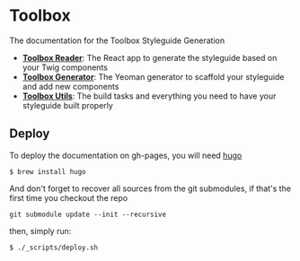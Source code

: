# Toolbox

The documentation for the Toolbox Styleguide Generation

- **[Toolbox Reader](https://github.com/frontend/toolbox-reader)**: The React app to generate the styleguide based on your Twig components
- **[Toolbox Generator](https://github.com/frontend/generator-toolbox)**: The Yeoman generator to scaffold your styleguide and add new components
- **[Toolbox Utils](https://github.com/frontend/generator-utils)**: The build tasks and everything you need to have your styleguide built properly

## Deploy

To deploy the documentation on gh-pages, you will need [hugo](https://hugo.io/getting-started/installing)

```shell
$ brew install hugo
```

And don't forget to recover all sources from the git submodules, if that's the first time you checkout the repo
```shell
git submodule update --init --recursive
```

then, simply run:

```shell
$ ./_scripts/deploy.sh
```
